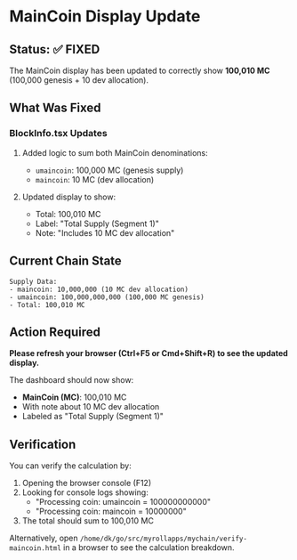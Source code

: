 # MainCoin Display Update

## Status: ✅ FIXED

The MainCoin display has been updated to correctly show **100,010 MC** (100,000 genesis + 10 dev allocation).

## What Was Fixed

### BlockInfo.tsx Updates
1. Added logic to sum both MainCoin denominations:
   - `umaincoin`: 100,000 MC (genesis supply)
   - `maincoin`: 10 MC (dev allocation)

2. Updated display to show:
   - Total: 100,010 MC
   - Label: "Total Supply (Segment 1)"
   - Note: "Includes 10 MC dev allocation"

## Current Chain State
```
Supply Data:
- maincoin: 10,000,000 (10 MC dev allocation)
- umaincoin: 100,000,000,000 (100,000 MC genesis)
- Total: 100,010 MC
```

## Action Required

**Please refresh your browser (Ctrl+F5 or Cmd+Shift+R) to see the updated display.**

The dashboard should now show:
- **MainCoin (MC)**: 100,010 MC
- With note about 10 MC dev allocation
- Labeled as "Total Supply (Segment 1)"

## Verification

You can verify the calculation by:
1. Opening the browser console (F12)
2. Looking for console logs showing:
   - "Processing coin: umaincoin = 100000000000"
   - "Processing coin: maincoin = 10000000"
3. The total should sum to 100,010 MC

Alternatively, open `/home/dk/go/src/myrollapps/mychain/verify-maincoin.html` in a browser to see the calculation breakdown.